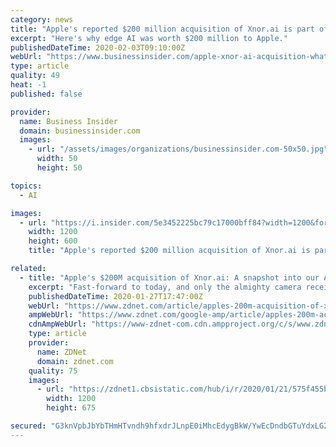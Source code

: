 ```yaml
---
category: news
title: "Apple's reported $200 million acquisition of Xnor.ai is part of the bigger red-hot trend of edge computing"
excerpt: "Here's why edge AI was worth $200 million to Apple."
publishedDateTime: 2020-02-03T09:10:00Z
webUrl: "https://www.businessinsider.com/apple-xnor-ai-acquisition-what-is-the-future-of-edge-computing-2020"
type: article
quality: 49
heat: -1
published: false

provider:
  name: Business Insider
  domain: businessinsider.com
  images:
    - url: "/assets/images/organizations/businessinsider.com-50x50.jpg"
      width: 50
      height: 50

topics:
  - AI

images:
  - url: "https://i.insider.com/5e3452225bc79c17000bff84?width=1200&format=jpeg"
    width: 1200
    height: 600
    title: "Apple's reported $200 million acquisition of Xnor.ai is part of the bigger red-hot trend of edge computing"

related:
  - title: "Apple's $200M acquisition of Xnor.ai: A snapshot into our AI-on-the-edge future via your iPhone"
    excerpt: "Fast-forward to today, and only the almighty camera receives attention. Apple's acquisition of Xnor.ai is the latest move in the battle for phone photo supremacy, and AI-on-the-edge is the weapon of choice. What is Xnor.ai, and why does Apple want it? Xnor.ai's technology enables you to run deep learning models on edge devices, which ..."
    publishedDateTime: 2020-01-27T17:47:00Z
    webUrl: "https://www.zdnet.com/article/apples-200m-acquisition-of-xnor-ai-a-snapshot-into-our-ai-on-the-edge-future-via-your-iphone/"
    ampWebUrl: "https://www.zdnet.com/google-amp/article/apples-200m-acquisition-of-xnor-ai-a-snapshot-into-our-ai-on-the-edge-future-via-your-iphone/"
    cdnAmpWebUrl: "https://www-zdnet-com.cdn.ampproject.org/c/s/www.zdnet.com/google-amp/article/apples-200m-acquisition-of-xnor-ai-a-snapshot-into-our-ai-on-the-edge-future-via-your-iphone/"
    type: article
    provider:
      name: ZDNet
      domain: zdnet.com
    quality: 75
    images:
      - url: "https://zdnet1.cbsistatic.com/hub/i/r/2020/01/21/575f455b-55e2-4575-996b-0489aa1f6eea/thumbnail/1200x675/f29dd75290e47f1228abef7be6666964/thumb.jpg"
        width: 1200
        height: 675

secured: "G3knVpbJbYbTHmHTvndh9hfxdrJLnpE0iMhcEdygBkW/YwEcDndbGTuYdxLG2p28vh9weKtMFKDc4hwXC47wVMIjVDjNbt4QhbdxyBbVrjUXEx//xVtULLkAB94nh++FTf/bC9u7chXFYOnuG+kx0YV0OTE1POXyhdOTJ8Xx310Vmwk4h2GaCE3uZerhnXECjSXMjCBH6UKNMotjDg5J5k8YFUGHtqeVLnUAKJdLNLkN+wEYTIBTrEzJDtlKWvdmEbkHbyAeBCAQKEtX6NrptwqpBRCuhJF2uiwE4Pa8JN8dUbhjdO1HbEYcjl9AKXJr;loy/b9I6h+DZEFcs/KkASA=="
---
```


